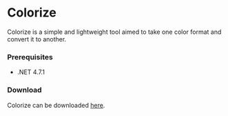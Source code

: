 Colorize
=============
Colorize is a simple and lightweight tool aimed to take one color format and convert it to another. 

### Prerequisites
* .NET 4.7.1

### Download
Colorize can be downloaded [here](https://github.com/InspireNXE/Colorize/releases/latest).